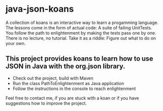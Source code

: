 # java-json-koans
A collection of koans is an interactive way to learn a progamming language.
The lessons come in the form of actual code: A suite of failing UnitTests.
You follow the path to enlightenment by making the tests pass one by one.
There is no lecture, no tutorial. Take it as a riddle: Figure out what to do on your own.  

## This project provides koans to learn how to use JSON in Java with the org.json library.

- Check out the project, build with Maven
- Run the class PathToEnlightenment as Java application 
- Follow the instructions in the console to reach enlightenment


Feel free to contact me, if you are stuck with a koan or if you have suggestions how to improve the project. 
